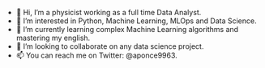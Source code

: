 - 👋 Hi, I’m a physicist working as a full time Data Analyst.
- 👀 I’m interested in Python, Machine Learning, MLOps and Data Science.
- 🌱 I’m currently learning complex Machine Learning algorithms and mastering my english.
- 💞️ I’m looking to collaborate on any data science project. 
- 📫 You can reach me on Twitter: @aponce9963.

<!---
aponce1509/aponce1509 is a ✨ special ✨ repository because its `README.md` (this file) appears on your GitHub profile.
You can click the Preview link to take a look at your changes.
--->
